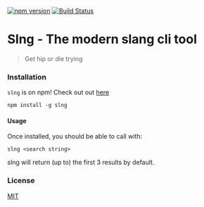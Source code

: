 [![npm version](https://badge.fury.io/js/slng.svg)](https://badge.fury.io/js/slng) [![Build Status](https://travis-ci.org/5-gwoap/slng-node.svg?branch=master)](https://travis-ci.org/5-gwoap/slng-node)

# Slng - The modern slang cli tool
> Get hip or die trying

### Installation
`slng` is on npm! Check out out [here](https://www.npmjs.com/package/slng)

```
npm install -g slng
```

#### Usage
Once installed, you should be able to call with:

```
slng <search string>
```

slng will return (up to) the first 3 results by default.

### License
[MIT](https://github.com/5-gwoap/slng-node/blob/master/LICENSE)
